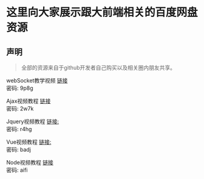 # 这里向大家展示跟大前端相关的百度网盘资源  
## 声明  
> 全部的资源来自于github开发者自己购买以及相关圈内朋友共享。  

webSocket教学视频
[链接](https://pan.baidu.com/s/16t3QXtZ7_DauRVvKHNUHDg)    
密码: 9p8g

Ajax视频教程
[链接](https://pan.baidu.com/s/1JxRtpAhOhSQLj1T3CxvZ-w )   
密码: 2w7k

Jquery视频教程
[链接:](https://pan.baidu.com/s/1MS5XFG8kYd3rzrWfdmVuVA )   
密码: r4hg

Vue视频教程
[链接:](https://pan.baidu.com/s/1kFk89_ErzC7fos0axD2XSg)  
密码: badj

Node视频教程
[链接](https://pan.baidu.com/s/1zwMlJtiRKbqqIov_wmdbaw)  
密码: aifi